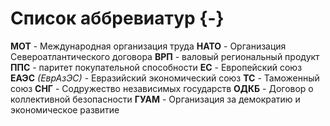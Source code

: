 # Список аббревиатур {-}



__МОТ__ - Международная организация труда
__НАТО__ - Организация Североатлантического договора
__ВРП__ - валовый региональный продукт
__ППС__ - паритет покупательной способности
__ЕС__ - Европейский союз
__ЕАЭС__ _(ЕврАзЭС)_ - Евразийский экономический союз
__ТС__ - Таможенный союз
__СНГ__ - Содружество независимых государств
__ОДКБ__ - Договор о коллективной безопасности
__ГУАМ__ - Организация за демократию и экономическое развитие

